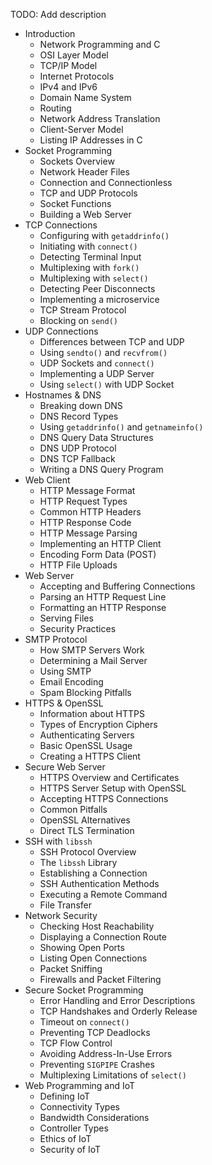 TODO: Add description

* Introduction
	* Network Programming and C
	* OSI Layer Model
	* TCP/IP Model
	* Internet Protocols
	* IPv4 and IPv6
	* Domain Name System
	* Routing
	* Network Address Translation
	* Client-Server Model
	* Listing IP Addresses in C
* Socket Programming
	* Sockets Overview
	* Network Header Files
	* Connection and Connectionless
	* TCP and UDP Protocols
	* Socket Functions
	* Building a Web Server
* TCP Connections
	* Configuring with `getaddrinfo()`
	* Initiating with `connect()`
	* Detecting Terminal Input
	* Multiplexing with `fork()`
	* Multiplexing with `select()`
	* Detecting Peer Disconnects
	* Implementing a microservice
	* TCP Stream Protocol
	* Blocking on `send()`
* UDP Connections
	* Differences between TCP and UDP
	* Using `sendto()` and `recvfrom()`
	* UDP Sockets and `connect()`
	* Implementing a UDP Server
	* Using `select()` with UDP Socket
* Hostnames & DNS
	* Breaking down DNS
	* DNS Record Types
	* Using `getaddrinfo()` and `getnameinfo()`
	* DNS Query Data Structures
	* DNS UDP Protocol
	* DNS TCP Fallback
	* Writing a DNS Query Program
* Web Client
	* HTTP Message Format
	* HTTP Request Types
	* Common HTTP Headers
	* HTTP Response Code
	* HTTP Message Parsing
	* Implementing an HTTP Client
	* Encoding Form Data (POST)
	* HTTP File Uploads
* Web Server
	* Accepting and Buffering Connections
	* Parsing an HTTP Request Line
	* Formatting an HTTP Response
	* Serving Files
	* Security Practices
* SMTP Protocol
	* How SMTP Servers Work
	* Determining a Mail Server
	* Using SMTP
	* Email Encoding
	* Spam Blocking Pitfalls
* HTTPS & OpenSSL
	* Information about HTTPS
	* Types of Encryption Ciphers
	* Authenticating Servers
	* Basic OpenSSL Usage
	* Creating a HTTPS Client
* Secure Web Server
	* HTTPS Overview and Certificates
	* HTTPS Server Setup with OpenSSL
	* Accepting HTTPS Connections
	* Common Pitfalls
	* OpenSSL Alternatives
	* Direct TLS Termination
* SSH with `libssh`
	* SSH Protocol Overview
	* The `libssh` Library
	* Establishing a Connection
	* SSH Authentication Methods
	* Executing a Remote Command
	* File Transfer
* Network Security
	* Checking Host Reachability
	* Displaying a Connection Route
	* Showing Open Ports
	* Listing Open Connections
	* Packet Sniffing
	* Firewalls and Packet Filtering
* Secure Socket Programming
	* Error Handling and Error Descriptions
	* TCP Handshakes and Orderly Release
	* Timeout on `connect()`
	* Preventing TCP Deadlocks
	* TCP Flow Control
	* Avoiding Address-In-Use Errors
	* Preventing `SIGPIPE` Crashes
	* Multiplexing Limitations of `select()`
* Web Programming and IoT
	* Defining IoT
	* Connectivity Types
	* Bandwidth Considerations
	* Controller Types
	* Ethics of IoT
	* Security of IoT